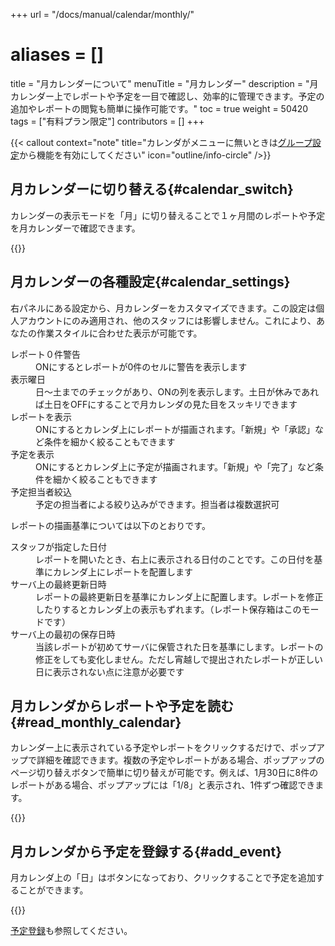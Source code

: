 +++
url = "/docs/manual/calendar/monthly/"
# aliases = []
title = "月カレンダーについて"
menuTitle = "月カレンダー"
description = "月カレンダー上でレポートや予定を一目で確認し、効率的に管理できます。予定の追加やレポートの閲覧も簡単に操作可能です。"
toc = true
weight = 50420
tags = ["有料プラン限定"]
contributors = []
+++

{{< callout context="note" title="カレンダがメニューに無いときは[グループ設定](/docs/setup/setting-group/#optionalFunction)から機能を有効にしてください" icon="outline/info-circle" />}}

## 月カレンダーに切り替える{#calendar_switch}

カレンダーの表示モードを「月」に切り替えることで１ヶ月間のレポートや予定を月カレンダーで確認できます。

{{<icatch filename="img/monthly-calendar" msg="見慣れた月カレンダーです。予定とレポートがカレンダー上に表示されるよ">}}

## 月カレンダーの各種設定{#calendar_settings}

右パネルにある設定から、月カレンダーをカスタマイズできます。この設定は個人アカウントにのみ適用され、他のスタッフには影響しません。これにより、あなたの作業スタイルに合わせた表示が可能です。

<dl class="basic">
<dt>レポート０件警告</dt>
<dd>ONにするとレポートが0件のセルに警告を表示します</dd>
<dt>表示曜日</dt>
<dd>日〜土までのチェックがあり、ONの列を表示します。土日が休みであれば土日をOFFにすることで月カレンダの見た目をスッキリできます</dd>
<dt>レポートを表示</dt>
<dd>ONにするとカレンダ上にレポートが描画されます。「新規」や「承認」など条件を細かく絞ることもできます</dd>
<dt>予定を表示</dt>
<dd>ONにするとカレンダ上に予定が描画されます。「新規」や「完了」など条件を細かく絞ることもできます</dd>
<dt>予定担当者絞込</dt>
<dd>予定の担当者による絞り込みができます。担当者は複数選択可</dd>
</dl>

レポートの描画基準については以下のとおりです。

<dl class="basic">
<dt>スタッフが指定した日付</dt>
<dd>レポートを開いたとき、右上に表示される日付のことです。この日付を基準にカレンダ上にレポートを配置します</dd>
<dt>サーバ上の最終更新日時</dt>
<dd>レポートの最終更新日を基準にカレンダ上に配置します。レポートを修正したりするとカレンダ上の表示もずれます。（レポート保存箱はこのモードです）</dd>
<dt>サーバ上の最初の保存日時</dt>
<dd>当該レポートが初めてサーバに保管された日を基準にします。レポートの修正をしても変化しません。ただし宵越しで提出されたレポートが正しい日に表示されない点に注意が必要です</dd>
</dl>

## 月カレンダからレポートや予定を読む{#read_monthly_calendar}

カレンダー上に表示されている予定やレポートをクリックするだけで、ポップアップで詳細を確認できます。複数の予定やレポートがある場合、ポップアップのページ切り替えボタンで簡単に切り替えが可能です。例えば、1月30日に8件のレポートがある場合、ポップアップには「1/8」と表示され、1件ずつ確認できます。

{{<icatch filename="img/read-report" msg="カレンダーからレポートを表示するとポップアップで出てきます。閉じるを押せばカレンダーに戻るよ">}}

## 月カレンダから予定を登録する{#add_event}

月カレンダ上の「日」はボタンになっており、クリックすることで予定を追加することができます。

{{<icatch filename="img/add-event" msg="予定表としても使えるのでカレンダから予定を追加できます" alice="ok">}}

[予定登録](/docs/manual/event/add/)も参照してください。
